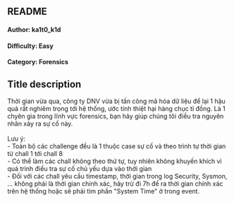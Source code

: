 <h2>README</h2>
<h4>Author: ka1t0_k1d</h4>
<h4>Difficulty: Easy</h4>
<h4>Category: Forensics</h4>


<h2>Title description</h2>
Thời gian vừa qua, công ty DNV vừa bị tấn công mã hóa dữ liệu để lại 1 hậu quả rất nghiêm trọng tới hệ thống, ước tính thiệt hại hàng chục tỉ đồng. 
Là 1 chyên gia trong lĩnh vực forensics, bạn hãy giúp chúng tôi điều tra nguyên nhân xảy ra sự cố này. 
<br><br>Lưu ý:<br>
- Toàn bộ các challenge đều là 1 thuộc case sự cố và theo trình tự thời gian từ chall 1 tới chall 8<br>
- Có thể làm các chall không theo thứ tự, tuy nhiên không khuyến khích vì quá trình điều tra sự cố chủ yếu dựa vào thời gian <br>
- Đối với các chall yêu cầu timestamp, thời gian trong log Security, Sysmon, ... không phải là thời gian chính xác, hãy trừ đi 7h để ra thời gian chính xác trên hệ thống 
hoặc sẽ phải tìm phần "System Time" ở trong event. 
